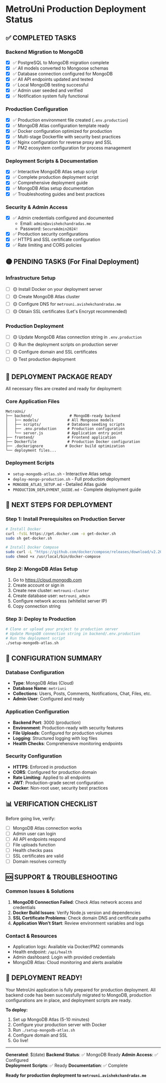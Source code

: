 # MetroUni Production Deployment Status

## ✅ COMPLETED TASKS

### Backend Migration to MongoDB
- [x] ✅ PostgreSQL to MongoDB migration complete
- [x] ✅ All models converted to Mongoose schemas
- [x] ✅ Database connection configured for MongoDB
- [x] ✅ All API endpoints updated and tested
- [x] ✅ Local MongoDB testing successful
- [x] ✅ Admin user seeded and verified
- [x] ✅ Notification system fully functional

### Production Configuration
- [x] ✅ Production environment file created (`.env.production`)
- [x] ✅ MongoDB Atlas configuration template ready
- [x] ✅ Docker configuration optimized for production
- [x] ✅ Multi-stage Dockerfile with security best practices
- [x] ✅ Nginx configuration for reverse proxy and SSL
- [x] ✅ PM2 ecosystem configuration for process management

### Deployment Scripts & Documentation
- [x] ✅ Interactive MongoDB Atlas setup script
- [x] ✅ Complete production deployment script
- [x] ✅ Comprehensive deployment guide
- [x] ✅ MongoDB Atlas setup documentation
- [x] ✅ Troubleshooting guides and best practices

### Security & Admin Access
- [x] ✅ Admin credentials configured and documented
  - Email: `admin@avishekchandradas.me`
  - Password: `SecureAdmin2024!`
- [x] ✅ Production security configurations
- [x] ✅ HTTPS and SSL certificate configuration
- [x] ✅ Rate limiting and CORS policies

## 🟡 PENDING TASKS (For Final Deployment)

### Infrastructure Setup
- [ ] 🟡 Install Docker on your deployment server
- [ ] 🟡 Create MongoDB Atlas cluster
- [ ] 🟡 Configure DNS for `metrouni.avishekchandradas.me`
- [ ] 🟡 Obtain SSL certificates (Let's Encrypt recommended)

### Production Deployment
- [ ] 🟡 Update MongoDB Atlas connection string in `.env.production`
- [ ] 🟡 Run the deployment scripts on production server
- [ ] 🟡 Configure domain and SSL certificates
- [ ] 🟡 Test production deployment

## 📁 DEPLOYMENT PACKAGE READY

All necessary files are created and ready for deployment:

### Core Application Files
```
MetroUni/
├── backend/                 # MongoDB-ready backend
│   ├── models/             # All Mongoose models
│   ├── scripts/            # Database seeding scripts
│   ├── .env.production     # Production configuration
│   └── server.js           # Application entry point
├── frontend/               # Frontend application
├── Dockerfile              # Production Docker configuration
├── .dockerignore          # Docker build optimization
└── deployment files...
```

### Deployment Scripts
- `setup-mongodb-atlas.sh` - Interactive Atlas setup
- `deploy-mongo-production.sh` - Full production deployment
- `MONGODB_ATLAS_SETUP.md` - Detailed Atlas guide
- `PRODUCTION_DEPLOYMENT_GUIDE.md` - Complete deployment guide

## 🚀 NEXT STEPS FOR DEPLOYMENT

### Step 1: Install Prerequisites on Production Server
```bash
# Install Docker
curl -fsSL https://get.docker.com -o get-docker.sh
sudo sh get-docker.sh

# Install Docker Compose
sudo curl -L "https://github.com/docker/compose/releases/download/v2.20.0/docker-compose-$(uname -s)-$(uname -m)" -o /usr/local/bin/docker-compose
sudo chmod +x /usr/local/bin/docker-compose
```

### Step 2: MongoDB Atlas Setup
1. Go to https://cloud.mongodb.com
2. Create account or sign in
3. Create new cluster: `metrouni-cluster`
4. Create database user: `metrouni_admin`
5. Configure network access (whitelist server IP)
6. Copy connection string

### Step 3: Deploy to Production
```bash
# Clone or upload your project to production server
# Update MongoDB connection string in backend/.env.production
# Run the deployment script
./setup-mongodb-atlas.sh
```

## 🔧 CONFIGURATION SUMMARY

### Database Configuration
- **Type**: MongoDB Atlas (Cloud)
- **Database Name**: `metriuni`
- **Collections**: Users, Posts, Comments, Notifications, Chat, Files, etc.
- **Admin User**: Configured and ready

### Application Configuration
- **Backend Port**: 3000 (production)
- **Environment**: Production-ready with security features
- **File Uploads**: Configured for production volumes
- **Logging**: Structured logging with log files
- **Health Checks**: Comprehensive monitoring endpoints

### Security Configuration
- **HTTPS**: Enforced in production
- **CORS**: Configured for production domain
- **Rate Limiting**: Applied to all endpoints
- **JWT**: Production-grade secret configuration
- **Docker**: Non-root user, security best practices

## 📊 VERIFICATION CHECKLIST

Before going live, verify:
- [ ] MongoDB Atlas connection works
- [ ] Admin user can login
- [ ] All API endpoints respond
- [ ] File uploads function
- [ ] Health checks pass
- [ ] SSL certificates are valid
- [ ] Domain resolves correctly

## 🆘 SUPPORT & TROUBLESHOOTING

### Common Issues & Solutions
1. **MongoDB Connection Failed**: Check Atlas network access and credentials
2. **Docker Build Issues**: Verify Node.js version and dependencies
3. **SSL Certificate Problems**: Check domain DNS and certificate paths
4. **Application Won't Start**: Review environment variables and logs

### Contact & Resources
- Application logs: Available via Docker/PM2 commands
- Health endpoint: `/api/health`
- Admin dashboard: Login with provided credentials
- MongoDB Atlas: Cloud monitoring and alerts available

## 🎉 DEPLOYMENT READY!

Your MetroUni application is fully prepared for production deployment. All backend code has been successfully migrated to MongoDB, production configurations are in place, and deployment scripts are ready.

**To deploy:**
1. Set up MongoDB Atlas (5-10 minutes)
2. Configure your production server with Docker
3. Run `./setup-mongodb-atlas.sh`
4. Configure domain and SSL
5. Go live!

---

**Generated**: $(date)
**Backend Status**: ✅ MongoDB Ready
**Admin Access**: ✅ Configured  
**Deployment Scripts**: ✅ Ready
**Documentation**: ✅ Complete

**Ready for production deployment to `metrouni.avishekchandradas.me`**
